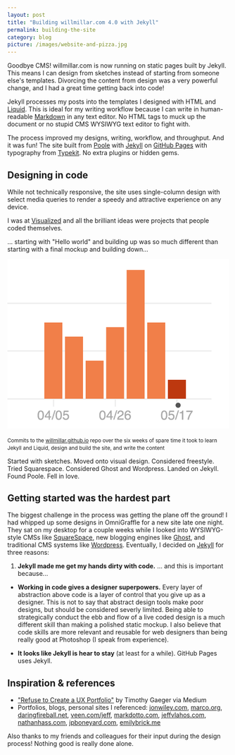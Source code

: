 ```yaml
---
layout: post
title: "Building willmillar.com 4.0 with Jekyll"
permalink: building-the-site
category: blog
picture: /images/website-and-pizza.jpg
---
```


Goodbye CMS! willmillar.com is now running on static pages built by Jekyll. This means I can design from sketches instead of starting from someone else's templates. Divorcing the content from design was a very powerful change, and I had a great time getting back into code!

<!--more-->

Jekyll processes my posts into the templates I designed with HTML and [Liquid](). This is ideal for my writing workflow because I can write in human-readable [Markdown]() in any text editor. No HTML tags to muck up the document or no stupid CMS WYSIWYG text editor to fight with.

The process improved my designs, writing, workflow, and throughput. And it was fun! The site built from [Poole]() with [Jekyll]() on [GitHub Pages]() with typography from [Typekit](). No extra plugins or hidden gems.

## Designing in code

While not technically responsive, the site uses single-column design with select media queries to render a speedy and attractive experience on any device.

I was at [Visualized]() and all the brilliant ideas were projects that people coded themselves. 

... starting with "Hello world" and building up was so much different than starting with a final mockup and building down...

![](/images/willmillar-com-4-0-graph.png)

<small>Commits to the [willmillar.github.io](https://github.com/willmillar/willmillar.github.io) repo over the six weeks of spare time it took to learn Jekyll and Liquid, design and build the site, and write the content</small>

Started with sketches. Moved onto visual design. Considered freestyle. Tried Squarespace. Considered Ghost and Wordpress. Landed on Jekyll. Found Poole. Fell in love.

## Getting started was the hardest part

The biggest challenge in the process was getting the plane off the ground! I had whipped up some designs in OmniGraffle for a new site late one night. They sat on my desktop for a couple weeks while I looked into WYSIWYG-style CMSs like [SquareSpace](), new blogging engines like [Ghost](), and traditional CMS systems like [Wordpress](). Eventually, I decided on [Jekyll]() for three reasons:

1. **Jekyll made me get my hands dirty with code.** ... and this is important because...

- **Working in code gives a designer superpowers.** Every layer of abstraction above code is a layer of control that you give up as a designer. This is not to say that abstract design tools make poor designs, but should be considered severly limited. Being able to strategically conduct the ebb and flow of a live coded design is a much different skill than making a polished static mockup. I also believe that code skills are more relevant and reusable for web designers than being really good at Photoshop (I speak from experience).

- **It looks like Jekyll is hear to stay** (at least for a while). GitHub Pages uses Jekyll.

## Inspiration & references

- ["Refuse to Create a UX Portfolio"](https://medium.com/digital-product-design/a44f802fee11) by Timothy Gaeger via Medium
- Portfolios, blogs, personal sites I referenced: [jonwiley.com](http://www.jonwiley.com/index.html), [marco.org](http://www.marco.org/), [daringfireball.net](http://daringfireball.net/), [veen.com/jeff](http://veen.com/jeff/), [markdotto.com](http://markdotto.com/), [jeffvlahos.com](http://jeffvlahos.com/), [nathanhass.com]("http://nathanhass.com/"), [jpboneyard.com](http://jpboneyard.com/), [emilybrick.me](http://emilybrick.me/)

Also thanks to my friends and colleagues for their input during the design process! Nothing good is really done alone.